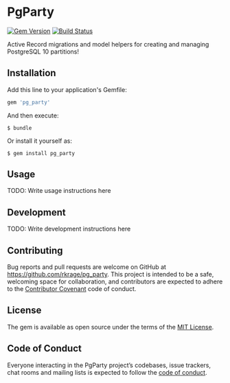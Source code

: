 # PgParty

[![Gem Version](https://badge.fury.io/rb/pg_party.png)][rubygems]
[![Build Status](https://circleci.com/gh/rkrage/pg_party.png?&style=shield)][circle]

[rubygems]: https://rubygems.org/gems/pg_party
[circle]:   https://circleci.com/gh/rkrage/pg_party

Active Record migrations and model helpers for creating and managing PostgreSQL 10 partitions!

## Installation

Add this line to your application's Gemfile:

```ruby
gem 'pg_party'
```

And then execute:

    $ bundle

Or install it yourself as:

    $ gem install pg_party

## Usage

TODO: Write usage instructions here

## Development

TODO: Write development instructions here

## Contributing

Bug reports and pull requests are welcome on GitHub at https://github.com/rkrage/pg_party. This project is intended to be a safe, welcoming space for collaboration, and contributors are expected to adhere to the [Contributor Covenant](http://contributor-covenant.org) code of conduct.

## License

The gem is available as open source under the terms of the [MIT License](http://opensource.org/licenses/MIT).

## Code of Conduct

Everyone interacting in the PgParty project’s codebases, issue trackers, chat rooms and mailing lists is expected to follow the [code of conduct](https://github.com/rkrage/pg_party/blob/master/CODE_OF_CONDUCT.md).
